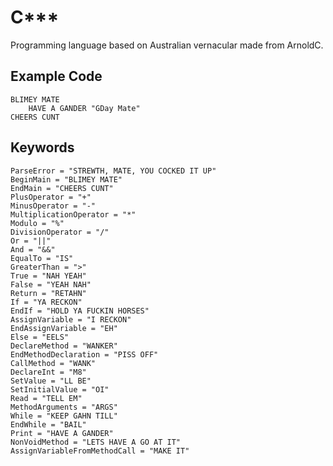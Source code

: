 # C***

Programming language based on Australian vernacular made from ArnoldC.

## Example Code

	BLIMEY MATE
		HAVE A GANDER "GDay Mate"
	CHEERS CUNT

## Keywords

	ParseError = "STREWTH, MATE, YOU COCKED IT UP"
	BeginMain = "BLIMEY MATE"
	EndMain = "CHEERS CUNT"
	PlusOperator = "+"
	MinusOperator = "-"
	MultiplicationOperator = "*"
	Modulo = "%"
	DivisionOperator = "/"
	Or = "||"
	And = "&&"
	EqualTo = "IS"
	GreaterThan = ">"
	True = "NAH YEAH"
	False = "YEAH NAH"
	Return = "RETAHN"
	If = "YA RECKON"
	EndIf = "HOLD YA FUCKIN HORSES"
	AssignVariable = "I RECKON"
	EndAssignVariable = "EH"
	Else = "EELS"
	DeclareMethod = "WANKER"
	EndMethodDeclaration = "PISS OFF"
	CallMethod = "WANK"
	DeclareInt = "M8"
	SetValue = "LL BE"
	SetInitialValue = "OI"
	Read = "TELL EM"
	MethodArguments = "ARGS"
	While = "KEEP GAHN TILL"
	EndWhile = "BAIL"
	Print = "HAVE A GANDER"
	NonVoidMethod = "LETS HAVE A GO AT IT"
	AssignVariableFromMethodCall = "MAKE IT"
